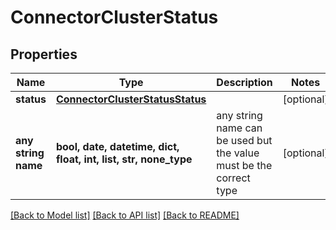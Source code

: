 # ConnectorClusterStatus


## Properties
Name | Type | Description | Notes
------------ | ------------- | ------------- | -------------
**status** | [**ConnectorClusterStatusStatus**](ConnectorClusterStatusStatus.md) |  | [optional] 
**any string name** | **bool, date, datetime, dict, float, int, list, str, none_type** | any string name can be used but the value must be the correct type | [optional]

[[Back to Model list]](../README.md#documentation-for-models) [[Back to API list]](../README.md#documentation-for-api-endpoints) [[Back to README]](../README.md)



